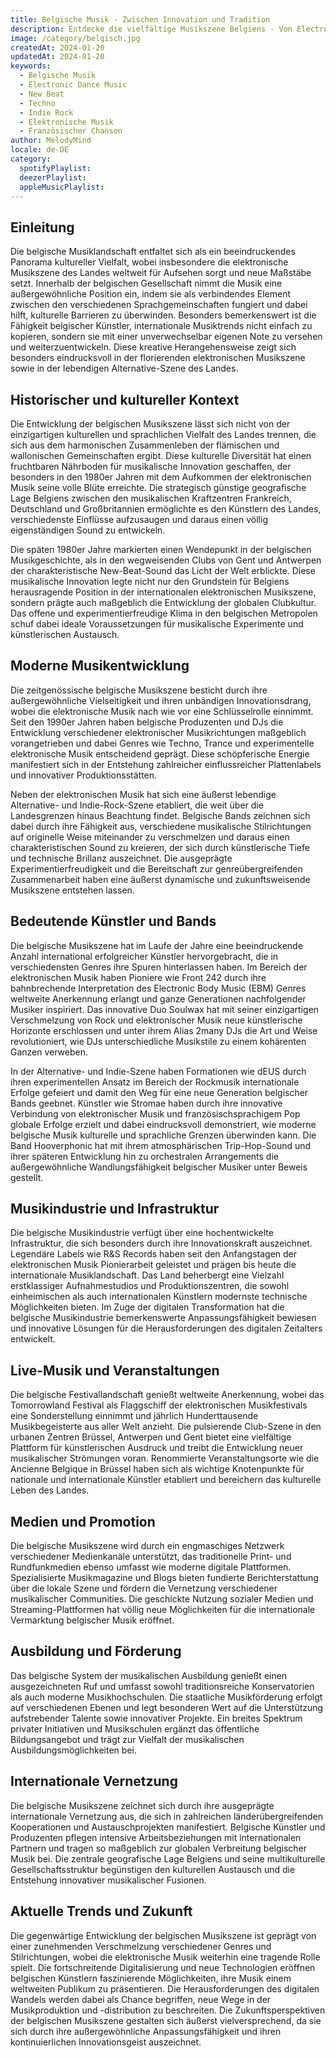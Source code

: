 ```yaml
---
title: Belgische Musik - Zwischen Innovation und Tradition
description: Entdecke die vielfältige Musikszene Belgiens - Von Electronic Dance Music bis zum französischen Chanson
image: /category/belgisch.jpg
createdAt: 2024-01-20
updatedAt: 2024-01-20
keywords:
  - Belgische Musik
  - Electronic Dance Music
  - New Beat
  - Techno
  - Indie Rock
  - Elektronische Musik
  - Französischer Chanson
author: MelodyMind
locale: de-DE
category:
  spotifyPlaylist: 
  deezerPlaylist: 
  appleMusicPlaylist: 
---
```


## Einleitung

Die belgische Musiklandschaft entfaltet sich als ein beeindruckendes Panorama kultureller Vielfalt, wobei insbesondere die elektronische Musikszene des Landes weltweit für Aufsehen sorgt und neue Maßstäbe setzt. Innerhalb der belgischen Gesellschaft nimmt die Musik eine außergewöhnliche Position ein, indem sie als verbindendes Element zwischen den verschiedenen Sprachgemeinschaften fungiert und dabei hilft, kulturelle Barrieren zu überwinden. Besonders bemerkenswert ist die Fähigkeit belgischer Künstler, internationale Musiktrends nicht einfach zu kopieren, sondern sie mit einer unverwechselbar eigenen Note zu versehen und weiterzuentwickeln. Diese kreative Herangehensweise zeigt sich besonders eindrucksvoll in der florierenden elektronischen Musikszene sowie in der lebendigen Alternative-Szene des Landes.

## Historischer und kultureller Kontext

Die Entwicklung der belgischen Musikszene lässt sich nicht von der einzigartigen kulturellen und sprachlichen Vielfalt des Landes trennen, die sich aus dem harmonischen Zusammenleben der flämischen und wallonischen Gemeinschaften ergibt. Diese kulturelle Diversität hat einen fruchtbaren Nährboden für musikalische Innovation geschaffen, der besonders in den 1980er Jahren mit dem Aufkommen der elektronischen Musik seine volle Blüte erreichte. Die strategisch günstige geografische Lage Belgiens zwischen den musikalischen Kraftzentren Frankreich, Deutschland und Großbritannien ermöglichte es den Künstlern des Landes, verschiedenste Einflüsse aufzusaugen und daraus einen völlig eigenständigen Sound zu entwickeln.

Die späten 1980er Jahre markierten einen Wendepunkt in der belgischen Musikgeschichte, als in den wegweisenden Clubs von Gent und Antwerpen der charakteristische New-Beat-Sound das Licht der Welt erblickte. Diese musikalische Innovation legte nicht nur den Grundstein für Belgiens herausragende Position in der internationalen elektronischen Musikszene, sondern prägte auch maßgeblich die Entwicklung der globalen Clubkultur. Das offene und experimentierfreudige Klima in den belgischen Metropolen schuf dabei ideale Voraussetzungen für musikalische Experimente und künstlerischen Austausch.

## Moderne Musikentwicklung

Die zeitgenössische belgische Musikszene besticht durch ihre außergewöhnliche Vielseitigkeit und ihren unbändigen Innovationsdrang, wobei die elektronische Musik nach wie vor eine Schlüsselrolle einnimmt. Seit den 1990er Jahren haben belgische Produzenten und DJs die Entwicklung verschiedener elektronischer Musikrichtungen maßgeblich vorangetrieben und dabei Genres wie Techno, Trance und experimentelle elektronische Musik entscheidend geprägt. Diese schöpferische Energie manifestiert sich in der Entstehung zahlreicher einflussreicher Plattenlabels und innovativer Produktionsstätten.

Neben der elektronischen Musik hat sich eine äußerst lebendige Alternative- und Indie-Rock-Szene etabliert, die weit über die Landesgrenzen hinaus Beachtung findet. Belgische Bands zeichnen sich dabei durch ihre Fähigkeit aus, verschiedene musikalische Stilrichtungen auf originelle Weise miteinander zu verschmelzen und daraus einen charakteristischen Sound zu kreieren, der sich durch künstlerische Tiefe und technische Brillanz auszeichnet. Die ausgeprägte Experimentierfreudigkeit und die Bereitschaft zur genreübergreifenden Zusammenarbeit haben eine äußerst dynamische und zukunftsweisende Musikszene entstehen lassen.

## Bedeutende Künstler und Bands

Die belgische Musikszene hat im Laufe der Jahre eine beeindruckende Anzahl international erfolgreicher Künstler hervorgebracht, die in verschiedensten Genres ihre Spuren hinterlassen haben. Im Bereich der elektronischen Musik haben Pioniere wie Front 242 durch ihre bahnbrechende Interpretation des Electronic Body Music (EBM) Genres weltweite Anerkennung erlangt und ganze Generationen nachfolgender Musiker inspiriert. Das innovative Duo Soulwax hat mit seiner einzigartigen Verschmelzung von Rock und elektronischer Musik neue künstlerische Horizonte erschlossen und unter ihrem Alias 2many DJs die Art und Weise revolutioniert, wie DJs unterschiedliche Musikstile zu einem kohärenten Ganzen verweben.

In der Alternative- und Indie-Szene haben Formationen wie dEUS durch ihren experimentellen Ansatz im Bereich der Rockmusik internationale Erfolge gefeiert und damit den Weg für eine neue Generation belgischer Bands geebnet. Künstler wie Stromae haben durch ihre innovative Verbindung von elektronischer Musik und französischsprachigem Pop globale Erfolge erzielt und dabei eindrucksvoll demonstriert, wie moderne belgische Musik kulturelle und sprachliche Grenzen überwinden kann. Die Band Hooverphonic hat mit ihrem atmosphärischen Trip-Hop-Sound und ihrer späteren Entwicklung hin zu orchestralen Arrangements die außergewöhnliche Wandlungsfähigkeit belgischer Musiker unter Beweis gestellt.

## Musikindustrie und Infrastruktur

Die belgische Musikindustrie verfügt über eine hochentwickelte Infrastruktur, die sich besonders durch ihre Innovationskraft auszeichnet. Legendäre Labels wie R&S Records haben seit den Anfangstagen der elektronischen Musik Pionierarbeit geleistet und prägen bis heute die internationale Musiklandschaft. Das Land beherbergt eine Vielzahl erstklassiger Aufnahmestudios und Produktionszentren, die sowohl einheimischen als auch internationalen Künstlern modernste technische Möglichkeiten bieten. Im Zuge der digitalen Transformation hat die belgische Musikindustrie bemerkenswerte Anpassungsfähigkeit bewiesen und innovative Lösungen für die Herausforderungen des digitalen Zeitalters entwickelt.

## Live-Musik und Veranstaltungen

Die belgische Festivallandschaft genießt weltweite Anerkennung, wobei das Tomorrowland Festival als Flaggschiff der elektronischen Musikfestivals eine Sonderstellung einnimmt und jährlich Hunderttausende Musikbegeisterte aus aller Welt anzieht. Die pulsierende Club-Szene in den urbanen Zentren Brüssel, Antwerpen und Gent bietet eine vielfältige Plattform für künstlerischen Ausdruck und treibt die Entwicklung neuer musikalischer Strömungen voran. Renommierte Veranstaltungsorte wie die Ancienne Belgique in Brüssel haben sich als wichtige Knotenpunkte für nationale und internationale Künstler etabliert und bereichern das kulturelle Leben des Landes.

## Medien und Promotion

Die belgische Musikszene wird durch ein engmaschiges Netzwerk verschiedener Medienkanäle unterstützt, das traditionelle Print- und Rundfunkmedien ebenso umfasst wie moderne digitale Plattformen. Spezialisierte Musikmagazine und Blogs bieten fundierte Berichterstattung über die lokale Szene und fördern die Vernetzung verschiedener musikalischer Communities. Die geschickte Nutzung sozialer Medien und Streaming-Plattformen hat völlig neue Möglichkeiten für die internationale Vermarktung belgischer Musik eröffnet.

## Ausbildung und Förderung

Das belgische System der musikalischen Ausbildung genießt einen ausgezeichneten Ruf und umfasst sowohl traditionsreiche Konservatorien als auch moderne Musikhochschulen. Die staatliche Musikförderung erfolgt auf verschiedenen Ebenen und legt besonderen Wert auf die Unterstützung aufstrebender Talente sowie innovativer Projekte. Ein breites Spektrum privater Initiativen und Musikschulen ergänzt das öffentliche Bildungsangebot und trägt zur Vielfalt der musikalischen Ausbildungsmöglichkeiten bei.

## Internationale Vernetzung

Die belgische Musikszene zeichnet sich durch ihre ausgeprägte internationale Vernetzung aus, die sich in zahlreichen länderübergreifenden Kooperationen und Austauschprojekten manifestiert. Belgische Künstler und Produzenten pflegen intensive Arbeitsbeziehungen mit internationalen Partnern und tragen so maßgeblich zur globalen Verbreitung belgischer Musik bei. Die zentrale geografische Lage Belgiens und seine multikulturelle Gesellschaftsstruktur begünstigen den kulturellen Austausch und die Entstehung innovativer musikalischer Fusionen.

## Aktuelle Trends und Zukunft

Die gegenwärtige Entwicklung der belgischen Musikszene ist geprägt von einer zunehmenden Verschmelzung verschiedener Genres und Stilrichtungen, wobei die elektronische Musik weiterhin eine tragende Rolle spielt. Die fortschreitende Digitalisierung und neue Technologien eröffnen belgischen Künstlern faszinierende Möglichkeiten, ihre Musik einem weltweiten Publikum zu präsentieren. Die Herausforderungen des digitalen Wandels werden dabei als Chance begriffen, neue Wege in der Musikproduktion und -distribution zu beschreiten. Die Zukunftsperspektiven der belgischen Musikszene gestalten sich äußerst vielversprechend, da sie sich durch ihre außergewöhnliche Anpassungsfähigkeit und ihren kontinuierlichen Innovationsgeist auszeichnet.
